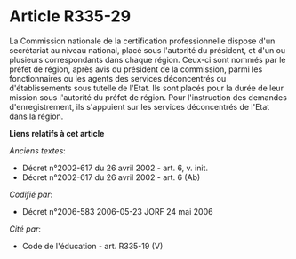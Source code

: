 # Article R335-29

La Commission nationale de la certification professionnelle dispose d'un secrétariat au niveau national, placé sous
l'autorité du président, et d'un ou plusieurs correspondants dans chaque région. Ceux-ci sont nommés par le préfet de région,
après avis du président de la commission, parmi les fonctionnaires ou les agents des services déconcentrés ou
d'établissements sous tutelle de l'Etat. Ils sont placés pour la durée de leur mission sous l'autorité du préfet de région.
Pour l'instruction des demandes d'enregistrement, ils s'appuient sur les services déconcentrés de l'Etat dans la région.

**Liens relatifs à cet article**

_Anciens textes_:

  - Décret n°2002-617 du 26 avril 2002 - art. 6, v. init.
  - Décret n°2002-617 du 26 avril 2002 - art. 6 (Ab)

_Codifié par_:

  - Décret n°2006-583 2006-05-23 JORF 24 mai 2006

_Cité par_:

  - Code de l'éducation - art. R335-19 (V)
